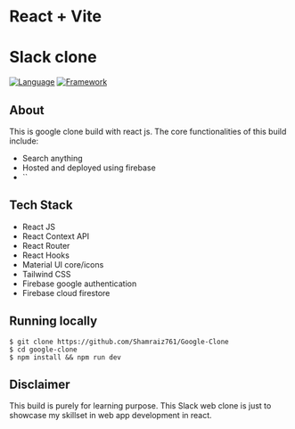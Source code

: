 # React + Vite

# Slack clone

[![Language](https://img.shields.io/badge/Language-Javascript-blue.svg?style=flat)](https://www.javascript.com/)
[![Framework](https://img.shields.io/badge/Framework-Reactjs-brightgreen.svg?style=flat)](https://reactjs.org/)


## About

This is google clone build with react js. The core functionalities of this build include:


- Search anything
- Hosted and deployed using firebase
- ``

## Tech Stack

- React JS
- React Context API
- React Router
- React Hooks
- Material UI core/icons
- Tailwind CSS
- Firebase google authentication
- Firebase cloud firestore




## Running locally

`$ git clone https://github.com/Shamraiz761/Google-Clone` <br/>
`$ cd google-clone` <br/>
`$ npm install && npm run dev` <br/>

## Disclaimer

This build is purely for learning purpose. This Slack web clone is just to showcase my skillset in web app development in react.
